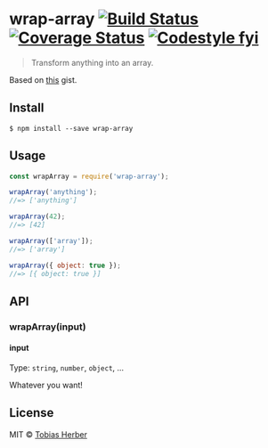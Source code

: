 # wrap-array [![Build Status](https://travis-ci.org/tobihrbr/wrap-array.svg?branch=master)](https://travis-ci.org/tobihrbr/wrap-array) [![Coverage Status](https://coveralls.io/repos/github/tobihrbr/wrap-array/badge.svg?branch=master)](https://coveralls.io/github/tobihrbr/wrap-array?branch=master) [![Codestyle fyi](https://img.shields.io/badge/code%20style-fyi-E91E63.svg)](https://github.com/tobihrbr/fyi)

> Transform anything into an array.

Based on [this](https://gist.github.com/tobihrbr/1e22170ac69e82abc29da459a547bf75) gist.

## Install

```
$ npm install --save wrap-array
```

## Usage

```js
const wrapArray = require('wrap-array');

wrapArray('anything');
//=> ['anything']

wrapArray(42);
//=> [42]

wrapArray(['array']);
//=> ['array']

wrapArray({ object: true });
//=> [{ object: true }]
```

## API

### wrapArray(input)

#### input

Type: `string`, `number`, `object`, ...

Whatever you want!

## License

MIT © [Tobias Herber](https://tobihrbr.com)
